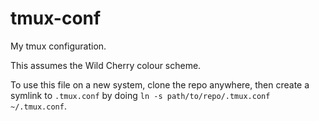 # tmux-conf
My tmux configuration.

This assumes the Wild Cherry colour scheme.

To use this file on a new system, clone the repo anywhere, then create a symlink to `.tmux.conf` by doing `ln -s path/to/repo/.tmux.conf ~/.tmux.conf`.
